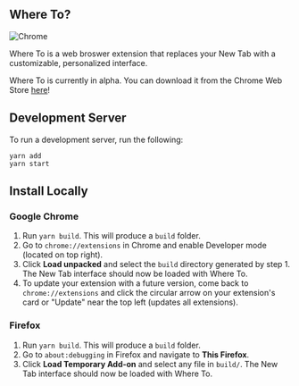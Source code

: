 ## Where To?
![Chrome](https://img.shields.io/website?down_message=unavailable&label=chrome&up_message=available&url=https%3A%2F%2Fchrome.google.com%2Fwebstore%2Fdetail%2Fwhere-to%2Fkdhcodpjaffhbbphkahnkbllddjihima)

Where To is a web broswer extension that replaces your New Tab with a customizable, personalized interface.

Where To is currently in alpha. You can download it from the Chrome Web Store [here](https://chrome.google.com/webstore/detail/where-to/kdhcodpjaffhbbphkahnkbllddjihima)!

## Development Server

To run a development server, run the following:

```
yarn add
yarn start
```

## Install Locally

### Google Chrome

1. Run `yarn build`. This will produce a `build` folder.
2. Go to `chrome://extensions` in Chrome and enable Developer mode (located on top right).
3. Click **Load unpacked** and select the `build` directory generated by step 1. The New Tab interface should now be loaded with Where To.
4. To update your extension with a future version, come back to `chrome://extensions` and click the circular arrow on your extension's card or "Update" near the top left (updates all extensions).

### Firefox

1. Run `yarn build`. This will produce a `build` folder.
2. Go to `about:debugging` in Firefox and navigate to **This Firefox**.
3. Click **Load Temporary Add-on** and select any file in `build/`. The New Tab interface should now be loaded with Where To.
